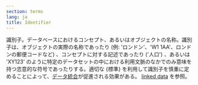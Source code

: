 ```yaml
---
section: terms
lang: ja
title: Identifier
---
```


識別子。データベースにおけるコンセプト、あるいはオブジェクトの名称。識別子は、オブジェクトの実際の名称であったり (例: 'ロンドン'、'W1 1AA'、ロンドンの郵便コードなど) 、コンセプトに対する記述であったり ('人口') 、あるいは 'XY123' のように特定のデータセットの中における利用文脈のなかでのみ意味を持つ恣意的な符号であったりする。適切な {標準} を利用して識別子を慎重に定めることによって、[データ統合](/glossary/ja/terms/data-integration/)が促進される効果がある。 [linked data](/glossary/ja/terms/linked-data/) を参照。
